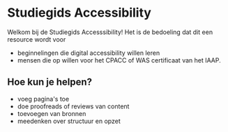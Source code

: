 # Studiegids Accessibility
 
Welkom bij de Studiegids Accesssibility! Het is de bedoeling dat dit een resource wordt voor
* beginnelingen die digital accessibility willen leren
* mensen die op willen voor het CPACC of WAS certificaat van het IAAP.

## Hoe kun je helpen?
* voeg pagina's toe
* doe proofreads of reviews van content
* toevoegen van bronnen
* meedenken over structuur en opzet